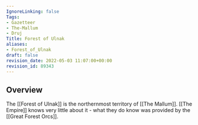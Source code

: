 ```yaml
---
IgnoreLinking: false
Tags:
- Gazetteer
- The-Mallum
- Druj
Title: Forest of Ulnak
aliases:
- Forest_of_Ulnak
draft: false
revision_date: 2022-05-03 11:07:00+00:00
revision_id: 89343
---
```


## Overview
The [[Forest of Ulnak]] is the northernmost territory of [[The Mallum]]. [[The Empire]] knows very little about it - what they do know was provided by the [[Great Forest Orcs]].